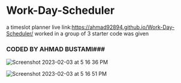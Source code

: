 # Work-Day-Scheduler
a timeslot planner
live link:https://ahmad92894.github.io/Work-Day-Scheduler/
worked in a group of 3
starter code was given
### CODED BY AHMAD BUSTAMI###

![Screenshot 2023-02-03 at 5 16 36 PM](https://user-images.githubusercontent.com/122761770/216728722-a2338a92-61de-49c9-8487-1f5cd6327725.png)

![Screenshot 2023-02-03 at 5 16 51 PM](https://user-images.githubusercontent.com/122761770/216728734-e848267c-4a86-4312-bb2d-ceb6dda0ba39.png)
